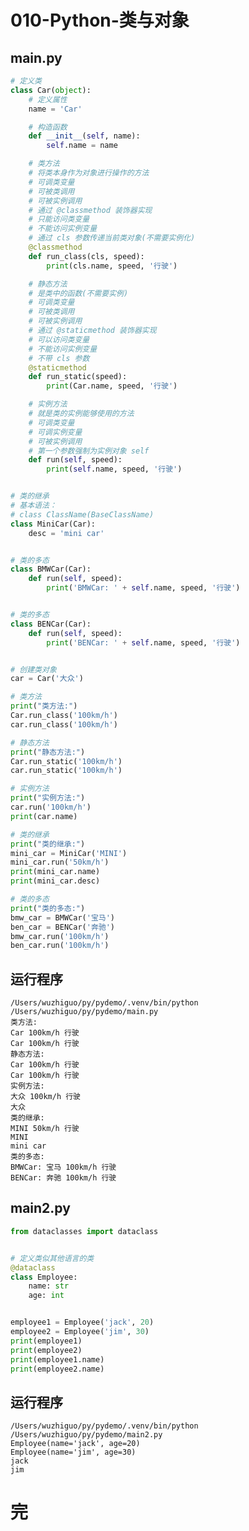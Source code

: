 # 010-Python-类与对象

## main.py

```python
# 定义类
class Car(object):
    # 定义属性
    name = 'Car'

    # 构造函数
    def __init__(self, name):
        self.name = name

    # 类方法
    # 将类本身作为对象进行操作的方法
    # 可调类变量
    # 可被类调用
    # 可被实例调用
    # 通过 @classmethod 装饰器实现
    # 只能访问类变量
    # 不能访问实例变量
    # 通过 cls 参数传递当前类对象(不需要实例化)
    @classmethod
    def run_class(cls, speed):
        print(cls.name, speed, '行驶')

    # 静态方法
    # 是类中的函数(不需要实例)
    # 可调类变量
    # 可被类调用
    # 可被实例调用
    # 通过 @staticmethod 装饰器实现
    # 可以访问类变量
    # 不能访问实例变量
    # 不带 cls 参数
    @staticmethod
    def run_static(speed):
        print(Car.name, speed, '行驶')

    # 实例方法
    # 就是类的实例能够使用的方法
    # 可调类变量
    # 可调实例变量
    # 可被实例调用
    # 第一个参数强制为实例对象 self
    def run(self, speed):
        print(self.name, speed, '行驶')


# 类的继承
# 基本语法：
# class ClassName(BaseClassName)
class MiniCar(Car):
    desc = 'mini car'


# 类的多态
class BMWCar(Car):
    def run(self, speed):
        print('BMWCar: ' + self.name, speed, '行驶')


# 类的多态
class BENCar(Car):
    def run(self, speed):
        print('BENCar: ' + self.name, speed, '行驶')


# 创建类对象
car = Car('大众')

# 类方法
print("类方法:")
Car.run_class('100km/h')
car.run_class('100km/h')

# 静态方法
print("静态方法:")
Car.run_static('100km/h')
car.run_static('100km/h')

# 实例方法
print("实例方法:")
car.run('100km/h')
print(car.name)

# 类的继承
print("类的继承:")
mini_car = MiniCar('MINI')
mini_car.run('50km/h')
print(mini_car.name)
print(mini_car.desc)

# 类的多态
print("类的多态:")
bmw_car = BMWCar('宝马')
ben_car = BENCar('奔驰')
bmw_car.run('100km/h')
ben_car.run('100km/h')

```

## 运行程序

    /Users/wuzhiguo/py/pydemo/.venv/bin/python /Users/wuzhiguo/py/pydemo/main.py 
    类方法:
    Car 100km/h 行驶
    Car 100km/h 行驶
    静态方法:
    Car 100km/h 行驶
    Car 100km/h 行驶
    实例方法:
    大众 100km/h 行驶
    大众
    类的继承:
    MINI 50km/h 行驶
    MINI
    mini car
    类的多态:
    BMWCar: 宝马 100km/h 行驶
    BENCar: 奔驰 100km/h 行驶


## main2.py

```python
from dataclasses import dataclass


# 定义类似其他语言的类
@dataclass
class Employee:
    name: str
    age: int


employee1 = Employee('jack', 20)
employee2 = Employee('jim', 30)
print(employee1)
print(employee2)
print(employee1.name)
print(employee2.name)

```

## 运行程序

    /Users/wuzhiguo/py/pydemo/.venv/bin/python /Users/wuzhiguo/py/pydemo/main2.py 
    Employee(name='jack', age=20)
    Employee(name='jim', age=30)
    jack
    jim

# 完